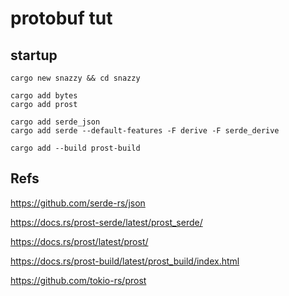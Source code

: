 # protobuf tut

## startup

```shell
cargo new snazzy && cd snazzy

cargo add bytes
cargo add prost

cargo add serde_json
cargo add serde --default-features -F derive -F serde_derive

cargo add --build prost-build
```

## Refs

https://github.com/serde-rs/json

https://docs.rs/prost-serde/latest/prost_serde/

https://docs.rs/prost/latest/prost/

https://docs.rs/prost-build/latest/prost_build/index.html

https://github.com/tokio-rs/prost
